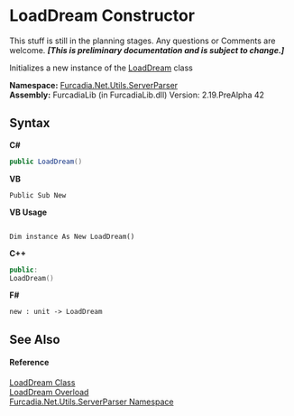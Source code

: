 # LoadDream Constructor 
This stuff is still in the planning stages. Any questions or Comments are welcome. _**\[This is preliminary documentation and is subject to change.\]**_

Initializes a new instance of the <a href="T_Furcadia_Net_Utils_ServerParser_LoadDream">LoadDream</a> class

**Namespace:**&nbsp;<a href="N_Furcadia_Net_Utils_ServerParser">Furcadia.Net.Utils.ServerParser</a><br />**Assembly:**&nbsp;FurcadiaLib (in FurcadiaLib.dll) Version: 2.19.PreAlpha 42

## Syntax

**C#**<br />
``` C#
public LoadDream()
```

**VB**<br />
``` VB
Public Sub New
```

**VB Usage**<br />
``` VB Usage

Dim instance As New LoadDream()
```

**C++**<br />
``` C++
public:
LoadDream()
```

**F#**<br />
``` F#
new : unit -> LoadDream
```


## See Also


#### Reference
<a href="T_Furcadia_Net_Utils_ServerParser_LoadDream">LoadDream Class</a><br /><a href="Overload_Furcadia_Net_Utils_ServerParser_LoadDream__ctor">LoadDream Overload</a><br /><a href="N_Furcadia_Net_Utils_ServerParser">Furcadia.Net.Utils.ServerParser Namespace</a><br />